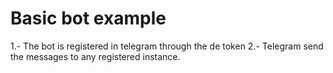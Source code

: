 # Basic bot example


1.- The bot is registered in telegram through the de token
2.- Telegram send the messages to any registered instance.
